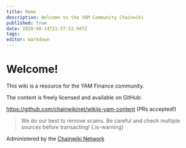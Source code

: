 ```yaml
---
title: Home
description: Welcome to the YAM Community Chainwiki
published: true
date: 2020-08-14T21:57:53.947Z
tags: 
editor: markdown
---
```


# Welcome!
This wiki is a resource for the YAM Finance community.

The content is freely licensed and available on GitHub:

https://github.com/chainwikinet/wikijs-yam-content (PRs accepted!)

> We do our best to remove scams. Be careful and check multiple sources before transacting!
{.is-warning}


Administered by the [Chainwiki Network](https://meta.chainwiki.dev/)